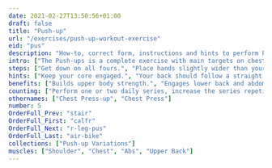 ```yaml
---
date: 2021-02-27T13:50:56+01:00
draft: false
title: "Push-up"
url: "/exercises/push-up-workout-exercise"
eid: "pus"
description: "How-to, correct form, instructions and hints to perform Push-up. Similar exercises and video demo"
intro: ["The Push-ups is a complete exercise with main targets on chest, shoulders, triceps, but also working the core and back.", "Can be done anywhere as it requires no equipment. There are tons of variants aiming different results."]
steps: ["Get down on all fours.", "Place hands slightly wider than your shoulders.", "Straighten arms and legs.", "Lower the body, the chest nearly touches the floor.", "Pause, then straight your arms and push back up."]
hints: ["Keep your core engaged.", "Your back should follow a straight line."]
benefits: ["Builds upper body strength.", "Engages lower back and abdominal muscles.", "Effective exercise to build muscle.", "Protect shoulders from injury.", "While activating large muscle groups, heart will work harder to deliver oxygen-rich blood and this activity results in an effective cardiovascular exercise."]
counting: ["Perform one or two daily series, increase the series repetitions once a week.", "Set a goal for a month or year period, record your repetitions to reach that goal."]
othernames: ["Chest Press-up", "Chest Press"]
number: 5
OrderFull_Prev: "stair"
OrderFull_First: "calfr"
OrderFull_Next: "r-leg-pus"
OrderFull_Last: "air-bike"
collections: ["Push-up Variations"]
muscles: ["Shoulder", "Chest", "Abs", "Upper Back"]
---
```

